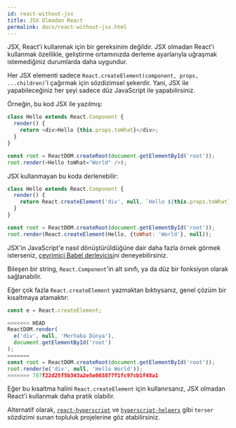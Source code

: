 ```yaml
---
id: react-without-jsx
title: JSX Olmadan React
permalink: docs/react-without-jsx.html
---
```


JSX, React'i kullanmak için bir gereksinim değildir. JSX olmadan React'i kullanmak özellikle, geliştirme ortamınızda derleme ayarlarıyla uğraşmak istemediğiniz durumlarda daha uygundur.

Her JSX elementi sadece `React.createElement(component, props, ...children)`'i çağırmak için sözdizimsel şekerdir. Yani, JSX ile yapabileceğiniz her şeyi sadece düz JavaScript ile yapabilirsiniz.

Örneğin, bu kod JSX ile yazılmış:

```js
class Hello extends React.Component {
  render() {
    return <div>Hello {this.props.toWhat}</div>;
  }
}

const root = ReactDOM.createRoot(document.getElementById('root'));
root.render(<Hello toWhat="World" />);
```

JSX kullanmayan bu koda derlenebilir:

```js
class Hello extends React.Component {
  render() {
    return React.createElement('div', null, `Hello ${this.props.toWhat}`);
  }
}

const root = ReactDOM.createRoot(document.getElementById('root'));
root.render(React.createElement(Hello, {toWhat: 'World'}, null));
```

JSX'in JavaScript'e nasıl dönüştürüldüğüne dair daha fazla örnek görmek isterseniz, [çevrimiçi Babel derleyicisi](babel://jsx-simple-example)ni deneyebilirsiniz.

Bileşen bir string, `React.Component`'in alt sınıfı, ya da düz bir fonksiyon olarak sağlanabilir.

Eğer çok fazla `React.createElement` yazmaktan bıktıysanız, genel çözüm bir kısaltmaya atamaktır:

```js
const e = React.createElement;

<<<<<<< HEAD
ReactDOM.render(
  e('div', null, 'Merhaba Dünya'),
  document.getElementById('root')
);
=======
const root = ReactDOM.createRoot(document.getElementById('root'));
root.render(e('div', null, 'Hello World'));
>>>>>>> 707f22d25f5b343a2e5e063877f1fc97cb1f48a1
```

Eğer bu kısaltma halini `React.createElement` için kullanırsanız, JSX olmadan React'i kullanmak daha pratik olabilir.

Alternatif olarak, [`react-hyperscript`](https://github.com/mlmorg/react-hyperscript) ve [`hyperscript-helpers`](https://github.com/ohanhi/hyperscript-helpers) gibi `terser` sözdizimi sunan topluluk projelerine göz atabilirsiniz.
